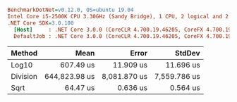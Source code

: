 ``` ini

BenchmarkDotNet=v0.12.0, OS=ubuntu 19.04
Intel Core i5-2500K CPU 3.30GHz (Sandy Bridge), 1 CPU, 2 logical and 2 physical cores
.NET Core SDK=3.0.100
  [Host]     : .NET Core 3.0.0 (CoreCLR 4.700.19.46205, CoreFX 4.700.19.46214), X64 RyuJIT
  DefaultJob : .NET Core 3.0.0 (CoreCLR 4.700.19.46205, CoreFX 4.700.19.46214), X64 RyuJIT


```
|   Method |          Mean |        Error |       StdDev |
|--------- |--------------:|-------------:|-------------:|
|    Log10 |     607.49 us |    11.909 us |    11.696 us |
| Division | 644,823.98 us | 8,081.870 us | 7,559.786 us |
|     Sqrt |      64.47 us |     0.636 us |     0.564 us |
